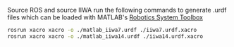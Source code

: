 Source ROS and source IIWA
run the following commands to generate .urdf files which can be loaded with MATLAB's [Robotics System Toolbox](https://nl.mathworks.com/products/robotics.html)


```sh
rosrun xacro xacro -o ./matlab_iiwa7.urdf ./iiwa7.urdf.xacro
rosrun xacro xacro -o ./matlab_iiwa14.urdf ./iiwa14.urdf.xacro
```
